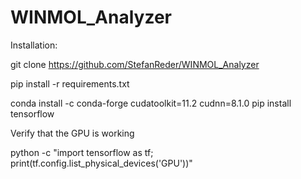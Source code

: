 # WINMOL_Analyzer

Installation:

git clone https://github.com/StefanReder/WINMOL_Analyzer


pip install -r requirements.txt

conda install -c conda-forge cudatoolkit=11.2 cudnn=8.1.0
pip install tensorflow

Verify that the GPU is working

python -c "import tensorflow as tf; print(tf.config.list_physical_devices('GPU'))"
